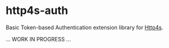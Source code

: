 http4s-auth
===========

Basic Token-based Authentication extension library for [Http4s](http://http4s.org/).

... WORK IN PROGRESS ...
